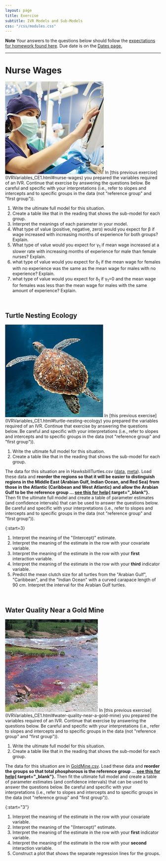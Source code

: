 ```yaml
---
layout: page
title: Exercise
subtitle: IVR Models and Sub-Models
css: "/css/modules.css"
---
```


<div class="alert alert-warning">
  <strong>Note</strong> Your answers to the questions below should follow the <a href="../../resources/hwformat" target="_blank">expectations for homework found here</a>. Due date is on the <a href="../../resources/Dates-Current" target="_blank">Dates page.</a>
</div>

----

# Nurse Wages
<img src="../zimgs/Nurses.jpg" alt="Decoration" class="img-right">
In [this previous exercise](IVRVariables_CE1.html#nurse-wages) you prepared the variables required of an IVR. Continue that exercise by answering the questions below. Be careful and specific with your interpretations (i.e., refer to slopes and intercepts and to specific groups in the data (not "reference group" and "first group")).

1. Write the ultimate full model for this situation.
1. Create a table like that in the reading that shows the sub-model for each group.
1. Interpret the meanings of each parameter in your model.
1. What type of value (positive, negative, zero) would you expect for &beta; if wage increased with increasing months of experience for both groups? Explain.
1. What type of value would you expect for &gamma;<sub>1</sub> if mean wage increased at a slower rate with increasing months of experience for male than female nurses? Explain.
1. what type of value would you expect for &delta;<sub>1</sub> if the mean wage for females with no experience was the same as the mean wage for males with no experience? Explain.
1. what type of value would you expect for &delta;<sub>1</sub> if &gamma;<sub>1</sub>=0 and the mean wage for females was less than the mean wage for males with the same amount of experience? Explain.

&nbsp;

## Turtle Nesting Ecology
<img src="../zimgs/hawksbill-turtle.jpg" alt="Decoration" class="img-right">
In [this previous exercise](IVRVariables_CE1.html#turtle-nesting-ecology) you prepared the variables required of an IVR. Continue that exercise by answering the questions below. Be careful and specific with your interpretations (i.e., refer to slopes and intercepts and to specific groups in the data (not "reference group" and "first group")).

1. Write the ultimate full model for this situation.
1. Create a table like that in the reading that shows the sub-model for each group.

The data for this situation are in HawksbillTurtles.csv ([data](https://raw.githubusercontent.com/droglenc/NCData/master/HawksbillTurtles.csv), [meta](https://github.com/droglenc/NCData/blob/master/HawksbillTurtles_meta.txt)). Load these data and **reorder the regions so that it will be easier to distinguish regions in the Middle East (Arabian Gulf, Indian Ocean, and Red Sea) from those in the Atlantic (Caribbean and West Atlantic) and allow the Arabian Gulf to be the reference group ... [see this for help](../resources/R_HowTo_Factor.html#change-order-of-levels){:target="_blank"}.** Then fit the ultimate full model and create a table of parameter estimates (and confidence intervals) that can be used to answer the questions below. Be careful and specific with your interpretations (i.e., refer to slopes and intercepts and to specific groups in the data (not "reference group" and "first group")).

{:start=3}
1. Interpret the meaning of the "(Intercept)" estimate.
1. Interpret the meaning of the estimate in the row with your covariate variable.
1. Interpret the meaning of the estimate in the row with your **first** interaction variable.
1. Interpret the meaning of the estimate in the row with your **third** indicator variable.
1. Predict the mean clutch size for all turtles from the "Arabian Gulf", "Caribbean", and the "Indian Ocean" with a curved carapace length of 90 cm. Interpret the interval for the Arabian Gulf turtles.

&nbsp;

## Water Quality Near a Gold Mine
<img src="../zimgs/GoldMineWQ.jpg" alt="Decoration" class="img-right">
In [this previous exercise](IVRVariables_CE1.html#water-quality-near-a-gold-mine) you prepared the variables required of an IVR. Continue that exercise by answering the questions below. Be careful and specific with your interpretations (i.e., refer to slopes and intercepts and to specific groups in the data (not "reference group" and "first group")).

1. Write the ultimate full model for this situation.
1. Create a table like that in the reading that shows the sub-model for each group.

The data for this situation are in [GoldMine.csv](data/GoldMine.csv). Load these data and **reorder the groups so that total phosphorous is the reference group ... [see this for help](../resources/R_HowTo_Factor.html#change-order-of-levels){:target="_blank"}.** Then fit the ultimate full model and create a table of parameter estimates (and confidence intervals) that can be used to answer the questions below. Be careful and specific with your interpretations (i.e., refer to slopes and intercepts and to specific groups in the data (not "reference group" and "first group")).

{:start="3"}
1. Interpret the meaning of the estimate in the row with your covariate variable.
1. Interpret the meaning of the "(Intercept)" estimate.
1. Interpret the meaning of the estimate in the row with your **first** indicator variable.
1. Interpret the meaning of the estimate in the row with your **second** interaction variable.
1. Construct a plot that shows the separate regression lines for the groups.
